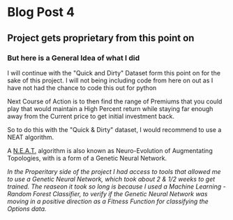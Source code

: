 # Blog Post 4

## Project gets proprietary from this point on

### But here is a General Idea of what I did

I will continue with the "Quick and Dirty" Dataset form this point on for the sake of this project. I will not being including code from here on out as I have not had the chance to code this out for python

Next Course of Action is to then find the range of Premiums that you could play that would maintain a High Percent return while staying far enough away from the Current price to get initial investment back.

So to do this with the "Quick & Dirty" dataset, I would recommend to use a NEAT algorithm.

A [N.E.A.T.](https://neat-python.readthedocs.io/en/latest/) algorithm is also known as Neuro-Evolution of Augmentating Topologies, with is a form of a  Genetic Neural Network.

*In the Properitary side of the project I had access to tools that allowed me to use a Genetic Neural Network, which took about 2 & 1/2 weeks to get trained. The reaseon it took so long is because I used a Machine Learning - Random Forest Classifier, to verify if the Genetic Neural Network was moving in a positive direction as a Fitness Function for classifying the Options data.*
